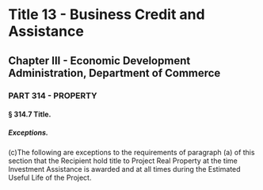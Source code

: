 
# Title 13 - Business Credit and Assistance
## Chapter III - Economic Development Administration, Department of Commerce
### PART 314 - PROPERTY
#### § 314.7 Title.
##### Exceptions.

(c)The following are exceptions to the requirements of paragraph (a) of this section that the Recipient hold title to Project Real Property at the time Investment Assistance is awarded and at all times during the Estimated Useful Life of the Project.
